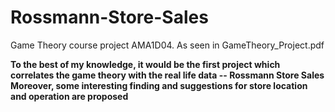 # Rossmann-Store-Sales
Game Theory course project AMA1D04.
As seen in GameTheory_Project.pdf

**To the best of my knowledge, it would be the first project which correlates the game theory with the real life data -- Rossmann Store Sales**
**Moreover, some interesting finding and suggestions for store location and operation are proposed**
